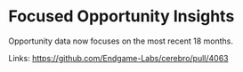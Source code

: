 # Focused Opportunity Insights

Opportunity data now focuses on the most recent 18 months.

Links:
https://github.com/Endgame-Labs/cerebro/pull/4063
